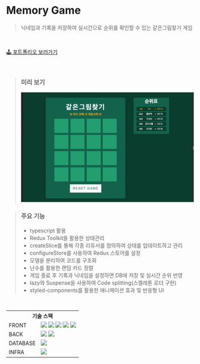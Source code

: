 # Memory Game

> 닉네임과 기록을 저장하여 실시간으로 순위를 확인할 수 있는 같은그림찾기 게임

<br>

[🕹️ 포트폴리오 보러가기](https://yongzin-memorygame.vercel.app/)

<br>

> ### 미리 보기
> ![preview](https://github.com/yongZin/yongZin/blob/main/images/gif/memory_game.gif?raw=true)

> ### 주요 기능
> - typescript 활용
> - Redux Toolkit을 활용한 상태관리
> - createSlice를 통해 각종 리듀서를 정의하여 상태를 업데이트하고 관리
> - configureStore를 사용하여 Redux 스토어를 설정
> - 모델을 분리하여 코드를 구조화
> - 난수를 활용한 랜덤 카드 정렬
> - 게임 종료 후 기록과 닉네임을 설정하면 DB에 저장 및 실시간 순위 반영
> - lazy와 Suspense을 사용하여 Code splitting(스켈레톤 로더 구현)
> - styled-components를 활용한 애니메이션 효과 및 반응형 UI

<br>

<table>
	<tr>
		<th colspan="2">기술 스택</th>
	</tr>
	<tr>
		<td>FRONT</td>
		<td>
			<img src="https://img.shields.io/badge/react-20232a?style=for-the-badge&logo=react" />
			<img src="https://img.shields.io/badge/typescript-007ACC.svg?style=for-the-badge&logo=typescript&logoColor=white" />
			<img src="https://img.shields.io/badge/Redux-764ABC?style=for-the-badge&logo=Redux&logoColor=fff" />
			<img src="https://img.shields.io/badge/axios-804e95?style=for-the-badge" />
			<img src="https://img.shields.io/badge/styled--components-DB7093?style=for-the-badge&logo=styled-components&logoColor=ffd35b" />
		</td>
	</tr>
	<tr>
		<td>BACK</td>
		<td>
			<img src="https://img.shields.io/badge/node.js-339933?style=for-the-badge&logo=node.js&logoColor=fff" />
			<img src="https://img.shields.io/badge/express-000?style=for-the-badge&logo=express&logoColor=fff" />
		</td>
	</tr>
	<tr>
		<td>DATABASE</td>
		<td>
			<img src="https://img.shields.io/badge/mongodb-47A248?style=for-the-badge&logo=mongodb&logoColor=fff" />
		</td>
	</tr>
	<tr>
		<td>INFRA</td>
		<td>
			<img src="https://img.shields.io/badge/Amazon%20S3-232F3E?style=for-the-badge&logo=amazons3&logoColor=white)" />
		</td>
	</tr>
</table>

<!-- > ### 기술 스택
> - FRONT  
> ![react](https://img.shields.io/badge/react-20232a?style=for-the-badge&logo=react)
> ![typescript](https://img.shields.io/badge/typescript-007ACC.svg?style=for-the-badge&logo=typescript&logoColor=white)
> ![redux](https://img.shields.io/badge/Redux-764ABC?style=for-the-badge&logo=Redux&logoColor=fff)
> ![axios](https://img.shields.io/badge/axios-804e95?style=for-the-badge)
> ![styled-components](https://img.shields.io/badge/styled--components-DB7093?style=for-the-badge&logo=styled-components&logoColor=ffd35b)
> - BACK  
> ![node.js](https://img.shields.io/badge/node.js-339933?style=for-the-badge&logo=node.js&logoColor=fff)
> ![express](https://img.shields.io/badge/express-000?style=for-the-badge&logo=express&logoColor=fff)
> - DATABASE  
> ![mongodb](https://img.shields.io/badge/mongodb-47A248?style=for-the-badge&logo=mongodb&logoColor=fff)
> - INFRA  
> ![mongodb](https://img.shields.io/badge/Amazon_AWS-232F3E?style=for-the-badge&logo=amazon_aws&logoColor=fff) -->



